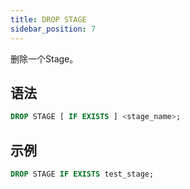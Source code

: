 ```yaml
---
title: DROP STAGE
sidebar_position: 7
---
```


删除一个Stage。

## 语法

```sql
DROP STAGE [ IF EXISTS ] <stage_name>;
```

## 示例

```sql
DROP STAGE IF EXISTS test_stage;
```
